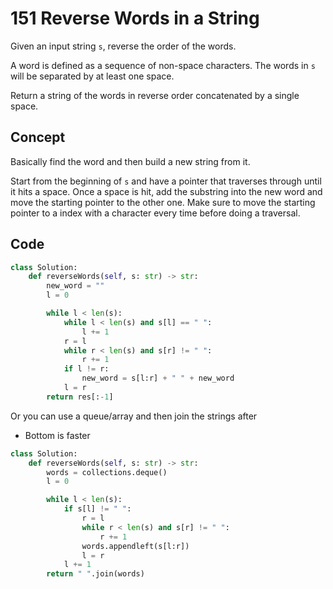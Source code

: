 # 151 Reverse Words in a String

Given an input string `s`, reverse the order of the words.

A word is defined as a sequence of non-space characters. The words in `s` will be separated by at least one space.

Return a string of the words in reverse order concatenated by a single space.

## Concept

Basically find the word and then build a new string from it.

Start from the beginning of `s` and have a pointer that traverses through until it hits a space. Once a space is hit, add the substring into the new word and move the starting pointer to the other one. Make sure to move the starting pointer to a index with a character every time before doing a traversal.

## Code

```python
class Solution:
    def reverseWords(self, s: str) -> str:
        new_word = ""
        l = 0

        while l < len(s):
            while l < len(s) and s[l] == " ":
                l += 1
            r = l
            while r < len(s) and s[r] != " ":
                r += 1
            if l != r:
                new_word = s[l:r] + " " + new_word
            l = r
        return res[:-1]
```

Or you can use a queue/array and then join the strings after

- Bottom is faster

```python
class Solution:
    def reverseWords(self, s: str) -> str:
        words = collections.deque()
        l = 0

        while l < len(s):
            if s[l] != " ":
                r = l
                while r < len(s) and s[r] != " ":
                    r += 1
                words.appendleft(s[l:r])
                l = r
            l += 1
        return " ".join(words)
```

